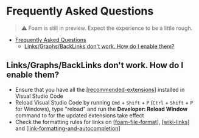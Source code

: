 # Frequently Asked Questions

> ⚠️ Foam is still in preview. Expect the experience to be a little rough.

- [Frequently Asked Questions](#frequently-asked-questions)
  - [Links/Graphs/BackLinks don't work. How do I enable them?](#linksgraphsbacklinks-dont-work-how-do-i-enable-them)

## Links/Graphs/BackLinks don't work. How do I enable them?

- Ensure that you have all the [[recommended-extensions]] installed in Visual Studio Code
- Reload Visual Studio Code by running `Cmd` + `Shift` + `P` (`Ctrl` + `Shift` + `P` for Windows), type "reload" and run the **Developer: Reload Window** command to for the updated extensions take effect
- Check the formatting rules for links on [[foam-file-format]], [[wiki-links]] and [[link-formatting-and-autocompletion]]

[//begin]: # "Autogenerated link references for markdown compatibility"
[recommended-extensions]: recommended-extensions.md "Recommended Extensions"
[foam-file-format]: foam-file-format.md "Foam File Format"
[wiki-links]: wiki-links.md "Wiki Links"
[link-formatting-and-autocompletion]: link-formatting-and-autocompletion.md "Link Formatting and Autocompletion"
[//end]: # "Autogenerated link references"
